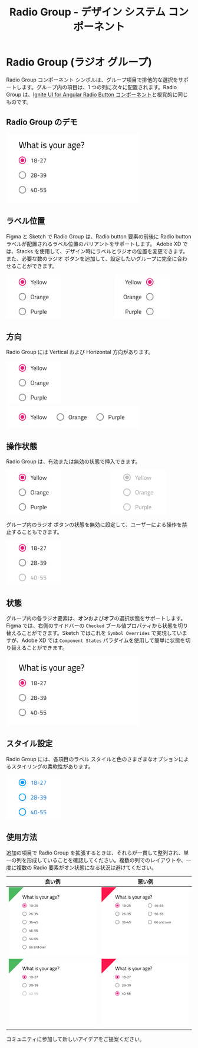 ﻿---
title: Radio Group -  デザイン システム コンポーネント
_description: Radio Group コンポーネント シンボルは、一連のオプションで排他的な選択のメカニズムを提供します。
_keywords: デザイン システム, デザイン システム UX, UI キット, Figma, Figma to Angular, Figma からコードをエクスポート, Figma to HTML, Figma UI キット, Sketch, Ignite UI for Angular, Sketch to Angular, Angular, Angular デザイン システム, Sketch からコードをエクスポート, Angular 用のデザイン キット, Sketch HTML, Sketch to HTML, Sketch UI キット, Adobe XD, Adobe XD to Angular, Adobe XD からコードをエクスポート, Adobe XD to HTML, Adobe XD UI キット
_language: ja
---

# Radio Group (ラジオ グループ)

Radio Group コンポーネント シンボルは、グループ項目で排他的な選択をサポートします。グループ内の項目は、1 つの列に次々に配置されます。Radio Group は、[Ignite UI for Angular Radio Button コンポーネント](https://jp.infragistics.com/products/ignite-ui-angular/angular/components/radio_button.html)と視覚的に同じものです。

## Radio Group のデモ

<img class="responsive-img" src="../images/radiogroup_demo.png" srcset="../images/radiogroup_demo@2x.png 2x" />

## ラベル位置

Figma と Sketch で Radio Group は、Radio button 要素の前後に Radio button ラベルが配置されるラベル位置のバリアントをサポートします。
Adobe XD では、Stacks を使用して、デザイン時にラベルとラジオの位置を変更できます。また、必要な数のラジオ ボタンを追加して、設定したいグループに完全に合わせることができます。

<img class="responsive-img" src="../images/radiogroup_enabled_state.png" srcset="../images/radiogroup_enabled_state@2x.png 2x" />          
<img class="responsive-img" src="../images/radiogroup_enabled_labels_before.png" srcset="../images/radiogroup_enabled_labels_before@2x.png 2x" />

## 方向

Radio Group には Vertical および Horizontal 方向があります。

<img class="responsive-img" src="../images/radiogroup_enabled_state.png" srcset="../images/radiogroup_enabled_state@2x.png 2x" />          
<img class="responsive-img" src="../images/radiogroup_horizontal.png" srcset="../images/radiogroup_horizontal@2x.png 2x" />

## 操作状態

Radio Group は、有効または無効の状態で挿入できます。

<img class="responsive-img" src="../images/radiogroup_enabled_state.png" srcset="../images/radiogroup_enabled_state@2x.png 2x" />          
<img class="responsive-img" src="../images/radiogroup_disabled_state.png" srcset="../images/radiogroup_disabled_state@2x.png 2x" />
<div class="divider--half"></div>
<div class="divider--half"></div>
<div class="divider--half"></div>

グループ内のラジオ ボタンの状態を無効に設定して、ユーザーによる操作を禁止することもできます。

<img class="responsive-img" src="../images/radiogroup_states.png" srcset="../images/radiogroup_states@2x.png 2x" />

## 状態

グループ内の各ラジオ要素は、**オン**および**オフ**の選択状態をサポートします。Figma では、右側のサイドバーの `Checked` ブール値プロパティから状態を切り替えることができます。Sketch ではこれを `Symbol Overrides` で実現していますが、Adobe XD では `Component States` パラダイムを使用して簡単に状態を切り替えることができます。

<img class="responsive-img" src="../images/radiogroup_demo.png" srcset="../images/radiogroup_demo@2x.png 2x" />

## スタイル設定

Radio Group には、各項目のラベル スタイルと色のさまざまなオプションによるスタイリングの柔軟性があります。

<img class="responsive-img" src="../images/radiogroup_styling.png" srcset="../images/radiogroup_styling@2x.png 2x" />

## 使用方法

追加の項目で Radio Group を拡張するときは、それらが一貫して整列され、単一の列を形成していることを確認してください。複数の列でのレイアウトや、一度に複数の Radio 要素がオン状態になる状況は避けてください。

| 良い例                                                                                     | 悪い例                                                                                      |
| -------------------------------------------------------------------------------------- | ------------------------------------------------------------------------------------------ |
| <img class="responsive-img" src="../images/radiogroup_do1.png" srcset="../images/radiogroup_do1@2x.png 2x" /> | <img class="responsive-img" src="../images/radiogroup_dont1.png" srcset="../images/radiogroup_dont1@2x.png 2x" /> |
| <img class="responsive-img" src="../images/radiogroup_do2.png" srcset="../images/radiogroup_do2@2x.png 2x" /> | <img class="responsive-img" src="../images/radiogroup_dont2.png" srcset="../images/radiogroup_dont2@2x.png 2x" /> |

コミュニティに参加して新しいアイデアをご提案ください。

